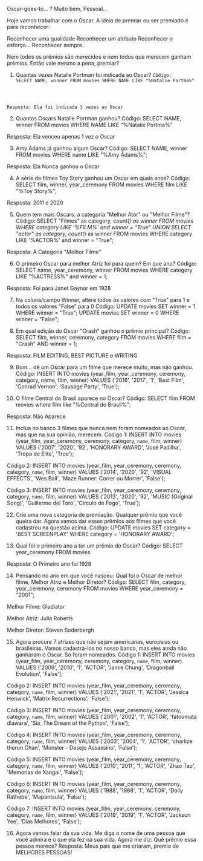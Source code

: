Oscar-goes-to... ?
Muito bem, Pessoal...

Hoje vamos trabalhar com o Oscar. A ideia de premiar ou ser premiado é para reconhecer:

Reconhecer uma qualidade
Reconhecer um atributo
Reconhecer o esforço...
Reconhecer sempre.

Nem todos os prêmios são merecidos e nem todos que merecem ganham prêmios. Então vale mesmo a pena, premiar?

1) Quantas vezes Natalie Portman foi indicada ao Oscar?
<code>Código: SELECT NAME, winner FROM movies WHERE NAME LIKE "%Natalie Portma%"

Resposta: Ela foi indicada 3 vezes ao Oscar</code>


2) Quantos Oscars Natalie Portman ganhou?
Código: SELECT NAME, winner FROM movies WHERE NAME LIKE "%Natalie Portma%"

Resposta: Ela venceu apenas 1 vez o Oscar


3) Amy Adams já ganhou algum Oscar?
Código: SELECT NAME, winner FROM movies WHERE name LIKE "%Amy Adams%";

Resposta: Ela Nunca ganhou o Oscar


4) A série de filmes Toy Story ganhou um Oscar em quais anos?
Código: SELECT film, winner, year_ceremony FROM movies WHERE film LIKE "%Toy Story%";

Resposta: 2011 e 2020


5) Quem tem mais Oscars: a categoria "Melhor Ator" ou "Melhor Filme"?
Código: SELECT "Filmes" as category, count(*) as winner FROM movies WHERE category LIKE '%FILM%' and winner = "True" UNION SELECT "actor" as category, count(*) as winner FROM movies WHERE category LIKE '%ACTOR%' and winner = "True";

Resposta: A Categoria "Melhor Filme"


6) O primeiro Oscar para melhor Atriz foi para quem? Em que ano?
Código: SELECT name, year_ceremony, winner FROM movies WHERE category LIKE "%ACTRESS%" and winner = 1;

Resposta: Foi para Janet Gaynor em 1928


7) Na coluna/campo Winner, altere todos os valores com "True" para 1 e todos os valores "False" para 0
Código: UPDATE movies SET winner = 1 WHERE winner = "True";
UPDATE movies SET winner = 0 WHERE winner = "False";


8) Em qual edição do Oscar "Crash" ganhou o prêmio principal?
Código: SELECT film, winner, ceremony, category FROM movies WHERE film = "Crash" AND winner = 1;

Resposta: FILM EDITING, BEST PICTURE e WRITING


9) Bom... dê um Oscar para um filme que merece muito, mas não ganhou.
Código: INSERT INTO movies (year_film, year_ceremony, ceremony, category, name, film, winner) VALUES ('2016', '2017', '1', 'Best Film', 'Conrad Vernon', 'Sausage Party', 'True');


10) O filme Central do Brasil aparece no Oscar?
Código: SELECT film FROM movies where film like "%Central do Brasil%";

Resposta: Não Aparece


11) Inclua no banco 3 filmes que nunca nem foram nomeados ao Oscar, mas que na sua opinião, merecem.
Código 1: INSERT INTO movies (year_film, year_ceremony, ceremony, category, `name`, film, winner) VALUES ('2007', '2020', '92', 'HONORARY AWARD', 'José Padilha', 'Tropa de Elite', 'True');

Código 2: INSERT INTO movies (year_film, year_ceremony, ceremony, category, `name`, film, winner) VALUES ('2014', '2020', '92', 'VISUAL EFFECTS', 'Wes Ball', 'Maze Runner: Correr ou Morrer', 'False');

Código 3: INSERT INTO movies (year_film, year_ceremony, ceremony, category, `name`, film, winner) VALUES ('2013', '2020', '92', 'MUSIC (Original Song)', 'Guillermo del Toro', 'Círculo de Fogo', 'True');


12) Crie uma nova categoria de premiação. Qualquer prêmio que você queira dar. Agora vamos dar esses prêmios aos filmes que você cadastrou na questão acima.
Código: UPDATE movies SET category = 'BEST SCREENPLAY' WHERE category = 'HONORARY AWARD';


13) Qual foi o primeiro ano a ter um prêmio do Oscar?
Código: SELECT year_ceremony FROM movies

Resposta: O Primeiro ano foi 1928


14) Pensando no ano em que você nasceu: Qual foi o Oscar de melhor filme, Melhor Atriz e Melhor Diretor?
Código: SELECT film, category, year_ceremony, ceremony FROM movies WHERE year_ceremony = "2001";

Melhor Filme: Gladiator

Melhor Atriz: Julia Roberts

Melhor Diretor: Steven Soderbergh


15) Agora procure 7 atrizes que não sejam americanas, europeias ou brasileiras. Vamos cadastrá-los no nosso banco, mas eles ainda não ganharam o Oscar. Só foram nomeados.
Código 1: INSERT INTO movies (year_film, year_ceremony, ceremony, category, `name`, film, winner) VALUES ('2009', '2010', '1', 'ACTOR', 'Jamie Chung', 'Dragonball Evolution', 'False');

Código 2: INSERT INTO movies (year_film, year_ceremony, ceremony, category, `name`, film, winner) VALUES ('2021', '2021', '1', 'ACTOR', 'Jessica Henwick', 'Matrix Resurrections', 'False');

Código 3: INSERT INTO movies (year_film, year_ceremony, ceremony, category, `name`, film, winner) VALUES ('2001', '2002', '1', 'ACTOR', 'fatoumata diawara', 'Sia, The Dream of the Python', 'False');

Código 4: INSERT INTO movies (year_film, year_ceremony, ceremony, category, `name`, film, winner) VALUES ('2003', '2004', '1', 'ACTOR', 'charlize theron Chan', 'Monster - Desejo Assassino', 'False');

Código 5: INSERT INTO movies (year_film, year_ceremony, ceremony, category, `name`, film, winner) VALUES ('2010', '2011', '1', 'ACTOR', 'Zhao Tao', 'Memorias de Xangai', 'False');

Código 6: INSERT INTO movies (year_film, year_ceremony, ceremony, category, `name`, film, winner) VALUES ('1988', '1988', '1', 'ACTOR', 'Dolly Rathebe', 'Mapantsula', 'False');

Código 7: INSERT INTO movies (year_film, year_ceremony, ceremony, category, `name`, film, winner) VALUES ('2019', '2019', '1', 'ACTOR', 'Jackson Yee', 'Dias Melhores', 'False');


16) Agora vamos falar da sua vida. Me diga o nome de uma pessoa que você admira e o que ela fez na sua vida. Agora me diz: Quê prêmio essa pessoa merece?
Resposta: Meus pais que me criaram, premio de MELHORES PESSOAS!
